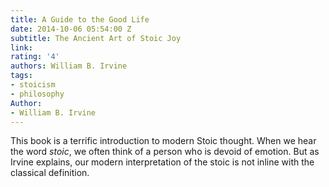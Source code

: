 ```yaml
---
title: A Guide to the Good Life
date: 2014-10-06 05:54:00 Z
subtitle: The Ancient Art of Stoic Joy
link: 
rating: '4'
authors: William B. Irvine
tags:
- stoicism
- philosophy
Author:
- William B. Irvine
---
```


This book is a terrific introduction to modern Stoic thought. When we hear the word *stoic*, we often think of a person who is devoid of emotion. But as Irvine explains, our modern interpretation of the stoic is not inline with the classical definition.
